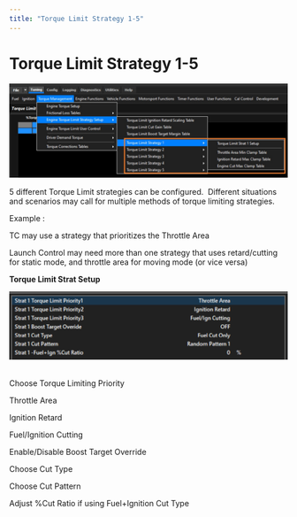 ```yaml
---
title: "Torque Limit Strategy 1-5"
---
```


# Torque Limit Strategy 1-5


![Image](</img/Untitled1100.jpg>)


&#53; different Torque Limit strategies can be configured.&nbsp; Different situations and scenarios may call for multiple methods of torque limiting strategies. &nbsp;


Example :&nbsp;

TC may use a strategy that prioritizes the Throttle Area

Launch Control may need more than one strategy that uses retard/cutting for static mode, and throttle area for moving mode (or vice versa)


**Torque Limit Strat Setup**


![Image](</img/NewItem942.png>)&nbsp;


Choose Torque Limiting Priority&nbsp;

Throttle Area

Ignition Retard

Fuel/Ignition Cutting


Enable/Disable Boost Target Override


Choose Cut Type


Choose Cut Pattern


Adjust %Cut Ratio if using Fuel+Ignition Cut Type



